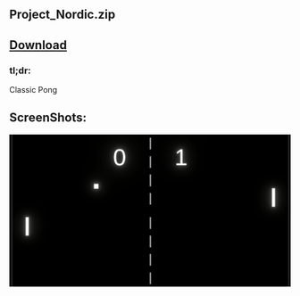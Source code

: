 ## Project_Nordic.zip

## <a href="https://github.com/MarcelvanDuijnDev/Unity_Builds/raw/main/Pong/Build%20Pong.rar"> Download </a>

### tl;dr:
Classic Pong

## ScreenShots:
<img align="center" src="https://raw.githubusercontent.com/MarcelvanDuijnDev/Unity_Builds/main/OtherFiles/ScreenShot_Pong_1.png">
